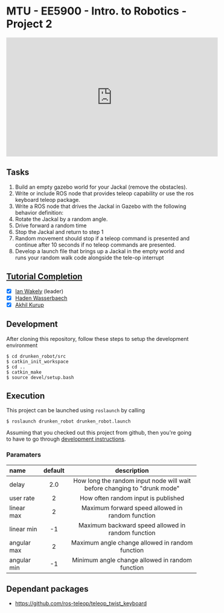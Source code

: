 # MTU - EE5900 - Intro. to Robotics - Project 2

<iframe width="560" height="315" src="https://www.youtube.com/embed/H7ok3Q6NmVc" frameborder="0" allowfullscreen></iframe>

## Tasks
 1. Build an empty gazebo world for your Jackal (remove the obstacles).
 2. Write or include ROS node that provides teleop capability or use the ros keyboard teleop package.
 3. Write a ROS node that drives the Jackal in Gazebo with the following behavior definition:
  1. Rotate the Jackal by a random angle.
  2. Drive forward a random time
  3. Stop the Jackal and return to step 1
  4. Random movement should stop if a teleop command is presented and continue after 10 seconds if no teleop commands are presented.
 4. Develop a launch file that brings up a Jackal in the empty world and runs your random walk code alongside the tele-op interrupt

## [Tutorial Completion](https://www.clearpathrobotics.com/assets/guides/jackal/simulation.html)
- [x] [Ian Wakely](https://github.com/raveious) (leader)
- [x] [Haden Wasserbaech](https://github.com/spartanhaden)
- [x] [Akhil Kurup](https://github.com/amkurup)

## Development

After cloning this repository, follow these steps to setup the development environment
```
$ cd drunken_robot/src
$ catkin_init_workspace
$ cd ..
$ catkin_make
$ source devel/setup.bash
```

## Execution

This project can be launched using `roslaunch` by calling

```
$ roslaunch drunken_robot drunken_robot.launch
```

Assuming that you checked out this project from github, then you're going to have to go through [development instructions](#development).

### Paramaters
name | default | description
:---|:---:|:---:
delay | 2.0 | How long the random input node will wait before changing to "drunk mode"
user rate | 2 | How often random input is published
linear max | 2 | Maximum forward speed allowed in random function
linear min | -1 | Maximum backward speed allowed in random function
angular max | 2 | Maximum angle change allowed in random function
angular min | -1 | Minimum angle change allowed in random function

## Dependant packages
- https://github.com/ros-teleop/teleop_twist_keyboard
